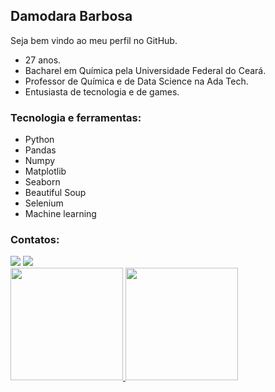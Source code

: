 ## Damodara Barbosa
Seja bem vindo ao meu perfil no GitHub.

* 27 anos.
* Bacharel em Química pela Universidade Federal do Ceará.
* Professor de Química e de Data Science na Ada Tech.
* Entusiasta de tecnologia e de games.

### Tecnologia e ferramentas:

- Python
- Pandas
- Numpy
- Matplotlib
- Seaborn
- Beautiful Soup
- Selenium
- Machine learning


### Contatos:
<div>
<a href = "mailto:damodarabarbosa@gmail.com"><img src="https://img.shields.io/badge/Gmail-D14836?style=for-the-badge&logo=gmail&logoColor=white" target="_blank"></a>
<a href="https://www.linkedin.com/in/damodara-barbosa-0450b8244" target="_blank"><img src="https://img.shields.io/badge/-LinkedIn-%230077B5?style=for-the-badge&logo=linkedin&logoColor=white" target="_blank"></a>   
</div>


<div>
<a href="https://github.com/seu-usuário-aqui">
<img height="180em" src="https://github-readme-stats.vercel.app/api/top-langs/?username=DamodaraBarbosa&layout=compact&langs_count=7&theme=dracula"/>
<img height="180em" src="https://github-readme-stats.vercel.app/api?username=DamodaraBarbosa&show_icons=true&theme=dracula&include_all_commits=true&count_private=true"/>
</div>

